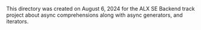 This directory was created on August 6, 2024 for the ALX SE Backend track
project about async comprehensions along with async generators, and iterators.